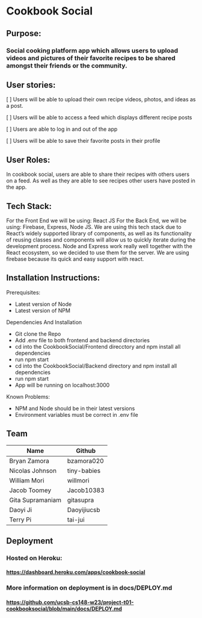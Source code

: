 <h1> Cookbook Social </h1>

<h2> Purpose: </h2>

<h3> Social cooking platform app which allows users to upload videos and pictures of their favorite recipes to be shared amongst their friends or the community. </h3>


<h2> User stories: </h2>

[ ] Users will be able to upload their own recipe videos, photos, and ideas as a post.

[ ] Users will be able to access a feed which displays different recipe posts

[ ] Users are able to log in and out of the app

[ ] Users will be able to save their favorite posts in their profile


<h2> User Roles: </h2>

In cookbook social, users are able to share their recipes with others users on a feed. As well as they are able to see recipes other users have posted in the app.

<h2> Tech Stack: </h2>

For the Front End we will be using: React JS
For the Back End, we will be using: Firebase, Express, Node JS.
We are using this tech stack due to React’s widely supported library of components, as well as its functionality of reusing classes and components will allow us to quickly iterate during the development process. Node and Express work really well together with the React ecosystem, so we decided to use them for the server. We are using firebase because its quick and easy support with react.

<h2> Installation Instructions: </h2>

Prerequisites:
- Latest version of Node
- Latest version of NPM

Dependencies And Installation
- Git clone the Repo
- Add .env file to both frontend and backend directories
- cd into the CookbookSocial/Frontend direcctory and npm install all dependencies
- run npm start
- cd into the CookbookSocial/Backend directory and npm install all dependencies
- run npm start
- App will be running on localhost:3000

Known Problems: 
- NPM and Node should be in their latest versions
- Environment variables must be correct in .env file

## Team

| Name | Github |
|------|--------|
| Bryan Zamora| bzamora020 |
| Nicolas Johnson | tiny-babies |
| William Mori | willmori |
| Jacob Toomey | Jacob10383 |
| Gita Supramaniam | gitasupra |
| Daoyi Ji | Daoyijiucsb |
| Terry Pi | tai-jui |

## Deployment

### Hosted on Heroku:

#### https://dashboard.heroku.com/apps/cookbook-social

### More information on deployment is in docs/DEPLOY.md

#### https://github.com/ucsb-cs148-w23/project-t01-cookbooksocial/blob/main/docs/DEPLOY.md



